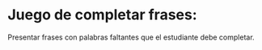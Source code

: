 # Juego de completar frases:
Presentar frases con palabras faltantes que el estudiante debe completar.